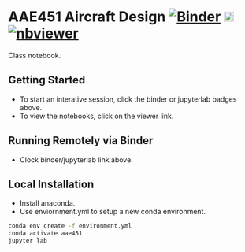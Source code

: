 # AAE451 Aircraft Design [![Binder](https://mybinder.org/badge_logo.svg)](https://mybinder.org/v2/gh/jgoppert/aae451-notebook/master) [<img src="https://jupyter.org/assets/main-logo.svg" height="20" title="JupyterLab">](https://mybinder.org/v2/gh/jgoppert/aae451-notebook/master?urlpath=lab) [![nbviewer](https://img.shields.io/badge/view%20on-nbviewer-brightgreen.svg)](http://nbviewer.jupyter.org/github/jgoppert/aae451-notebook/tree/master)

Class notebook.

## Getting Started

* To start an interative session, click the binder or jupyterlab badges above.
* To view the notebooks, click on the viewer link.

## Running Remotely via Binder

* Clock binder/jupyterlab link above.

## Local Installation

* Install anaconda.
* Use enviornment.yml to setup a new conda environment.

```bash
conda env create -f environment.yml
conda activate aae451
jupyter lab
```
